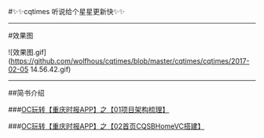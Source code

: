 
#✨✨cqtimes 听说给个星星更新快✨✨

***

#效果图

![效果图.gif](https://github.com/wolfhous/cqtimes/blob/master/cqtimes/cqtimes/2017-02-05 14.56.42.gif)





***


##简书介绍

###[OC玩转【重庆时报APP】之【01项目架构梳理】](http://www.jianshu.com/p/d5b0ec02febe)

###[OC玩转【重庆时报APP】之【02首页CQSBHomeVC搭建】](http://www.jianshu.com/p/5cf9c1951166)
